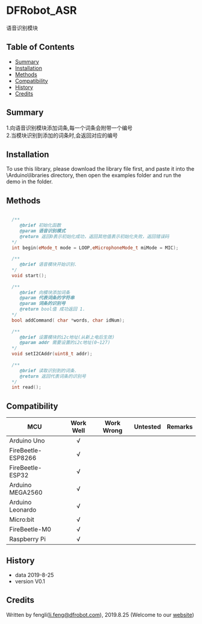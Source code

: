 # DFRobot_ASR
 语音识别模块

   
## Table of Contents

* [Summary](#summary)
* [Installation](#installation)
* [Methods](#methods)
* [Compatibility](#compatibility)
* [History](#history)
* [Credits](#credits)

## Summary
  1.向语音识别模块添加词条,每一个词条会附带一个编号<br>
  2.当模块识别到添加的词条时,会返回对应的编号<br>
## Installation
To use this library, please download the library file first, and paste it into the \Arduino\libraries directory, then open the examples folder and run the demo in the folder.

## Methods

```C++

  /**
     @brief 初始化函数
     @param 语音识别模式
     @return 返回0表示初始化成功，返回其他值表示初始化失败，返回错误码
  */
  int begin(eMode_t mode = LOOP,eMicrophoneMode_t miMode = MIC);
  
  /**
     @brief 语音模块开始识别.
  */
  void start();
   
  /**
     @brief 向模块添加词条
     @param 代表词条的字符串
     @param 词条的识别号
     @return bool值 成功返回 1.
  */
  bool addCommand( char *words, char idNum);
  
  /**
     @brief 设置模块的i2c地址(从新上电后生效)
     @param addr 需要设置的i2c地址(0~127)
  */
  void setI2CAddr(uint8_t addr);
   
  /**
     @brief 读取识别到的词条.
     @return 返回代表词条的识别号
  */
  int read();

```

## Compatibility
MCU                | Work Well    | Work Wrong   | Untested    | Remarks
------------------ | :----------: | :----------: | :---------: | -----
Arduino Uno        |      √       |              |             | 
FireBeetle-ESP8266        |      √       |              |             | 
FireBeetle-ESP32        |      √       |              |             | 
Arduino MEGA2560        |      √       |              |             | 
Arduino Leonardo|      √       |              |             | 
Micro:bit        |      √       |              |             | 
FireBeetle-M0        |      √       |              |             | 
Raspberry Pi      |      √       |              |             | 

## History

- data 2019-8-25
- version V0.1


## Credits

Written by fengli(li.feng@dfrobot.com), 2019.8.25 (Welcome to our [website](https://www.dfrobot.com/))





